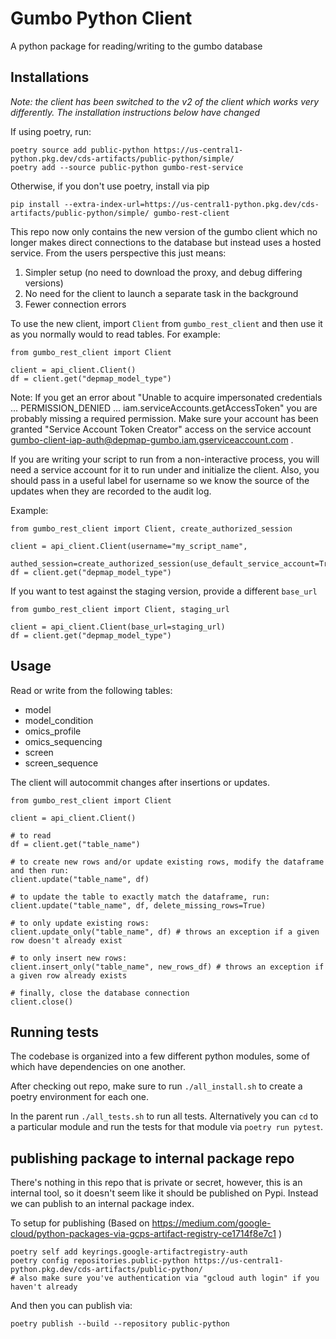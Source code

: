 # Gumbo Python Client

A python package for reading/writing to the gumbo database


## Installations

*Note: the client has been switched to the v2 of the client which works very
differently. The installation instructions below have changed*

If using poetry, run:

```
poetry source add public-python https://us-central1-python.pkg.dev/cds-artifacts/public-python/simple/
poetry add --source public-python gumbo-rest-service
```

Otherwise, if you don't use poetry, install via pip

```
pip install --extra-index-url=https://us-central1-python.pkg.dev/cds-artifacts/public-python/simple/ gumbo-rest-client
```

This repo now only contains the new version of the gumbo client which no
longer makes direct connections to the database but instead uses a hosted
service. From the users perspective this just means:

1. Simpler setup (no need to download the proxy, and debug differing versions)
2. No need for the client to launch a separate task in the background
3. Fewer connection errors 

To use the new client, import `Client` from `gumbo_rest_client` and then use it as you normally would to read tables. For example:
```
from gumbo_rest_client import Client

client = api_client.Client()
df = client.get("depmap_model_type")
```

Note: If you get an error about "Unable to acquire impersonated credentials ... PERMISSION_DENIED ... iam.serviceAccounts.getAccessToken" you are probably missing a required permission. Make sure your account has been granted "Service Account Token Creator" access on the service account gumbo-client-iap-auth@depmap-gumbo.iam.gserviceaccount.com .

If you are writing your script to run from a non-interactive process, you will need
a service account for it to run under and initialize the client. Also, you should pass in a useful label for username so we know the source of the updates when they
are recorded to the audit log.

Example:

```
from gumbo_rest_client import Client, create_authorized_session

client = api_client.Client(username="my_script_name", 
    authed_session=create_authorized_session(use_default_service_account=True))
df = client.get("depmap_model_type")
```

If you want to test against the staging version, provide a different `base_url`
```
from gumbo_rest_client import Client, staging_url

client = api_client.Client(base_url=staging_url)
df = client.get("depmap_model_type")
```


## Usage

Read or write from the following tables:
- model
- model_condition
- omics_profile
- omics_sequencing
- screen
- screen_sequence

The client will autocommit changes after insertions or updates.

```
from gumbo_rest_client import Client

client = api_client.Client()

# to read
df = client.get("table_name")

# to create new rows and/or update existing rows, modify the dataframe and then run:
client.update("table_name", df)

# to update the table to exactly match the dataframe, run:
client.update("table_name", df, delete_missing_rows=True)

# to only update existing rows:
client.update_only("table_name", df) # throws an exception if a given row doesn't already exist

# to only insert new rows:
client.insert_only("table_name", new_rows_df) # throws an exception if a given row already exists

# finally, close the database connection
client.close()
```

## Running tests

The codebase is organized into a few different python modules, some of which
have dependencies on one another.

After checking out repo, make sure to run `./all_install.sh` to create a
poetry environment for each one.

In the parent run `./all_tests.sh` to run all tests. Alternatively you can
`cd` to a particular module and run the tests for that module via `poetry
run pytest`.


## publishing package to internal package repo

There's nothing in this repo that is private or secret, however, this is an internal
tool, so it doesn't seem like it should be published on Pypi. Instead we can publish to an internal package index. 

To setup for publishing (Based on https://medium.com/google-cloud/python-packages-via-gcps-artifact-registry-ce1714f8e7c1 )

```
poetry self add keyrings.google-artifactregistry-auth
poetry config repositories.public-python https://us-central1-python.pkg.dev/cds-artifacts/public-python/                                                      
# also make sure you've authentication via "gcloud auth login" if you haven't already
```

And then you can publish via:

```
poetry publish --build --repository public-python
```

